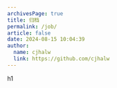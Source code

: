 ```yaml
---
archivesPage: true
title: 归档
permalink: /job/
article: false
date: 2024-08-15 10:04:39
author: 
  name: cjhalw
  link: https://github.com/cjhalw
---
```


h1